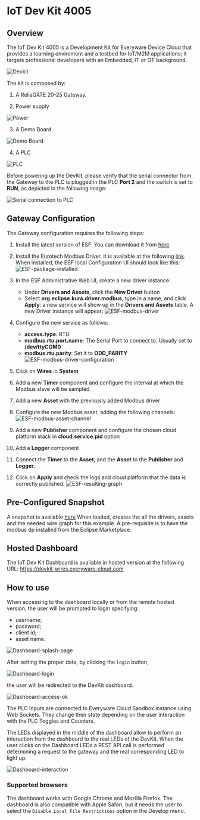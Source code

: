 # IoT Dev Kit 4005
## Overview

The IoT Dev Kit 4005 is a Development Kit for Everyware Device Cloud that provides a learning enviroment and a testbed for IoT/M2M applications; 
it targets professional developers with an Embedded, IT or OT background. 

![Devkit](readme-images/first.jpg)

The kit is composed by: 

1. A ReliaGATE 20-25 Gateway.

2. Power supply

![Power](readme-images/second.jpg)

3. A Demo Board

![Demo Board](readme-images/third.jpg)

4. A PLC

![PLC](readme-images/fourth.jpg)

Before powering up the DevKit, please verify that the serial connector from the Gateway to the PLC is plugged in the PLC **Port 2** and the switch is set to **RUN**, as depicted in the following image:

![Serial connection to PLC](readme-images/PLC_serial_conn.jpg)

## Gateway Configuration
The Gateway configuration requires the following steps:
1. Install the latest version of ESF. You can download it from [here](http://www.eurotech.com/download/en/pb.aspx?pg=ESF)
2. Install the Eurotech Modbus Driver. It is available at the following [link](https://marketplace.eclipse.org/content/esf-modbus-driver). 
When installed, the ESF local Configuration UI should look like this:
![ESF-package-installed](readme-images/ESF-installed-modbus-driver.png)

3. In the ESF Administrative Web UI, create a new driver instance:
    - Under **Drivers and Assets**, click the **New Driver** button
    - Select **org.eclipse.kura.driver.modbus**, type in a name, and click **Apply**: a new service will show up in the **Drivers and Assets** table.
   A new Driver instance will appear:
   ![ESF-modbus-driver](readme-images/ESF-driver-instance.png)
4. Configure the new service as follows:
    - **access.type**: RTU
    - **modbus.rtu.port.name**: The Serial Port to connect to. Usually set to **/dev/ttyCOM0**
    - **modbus.rtu.parity**: Set it to **ODD_PARITY**
    ![ESF-modbus-driver-configuration](readme-images/ESF-driver-instance-config.png)
5. Click on **Wires** in **System**
6. Add a new **Timer** component and configure the interval at which the Modbus slave will be sampled
7. Add a new **Asset** with the previously added Modbus driver
8. Configure the new Modbus asset, adding the following channels:
   ![ESF-modbus-asset-channel](readme-images/PLC_Modbus_channels.png)
9. Add a new **Publisher** component and configure the chosen cloud platform stack in **cloud.service.pid** option
10. Add a **Logger** component
11. Connect the **Timer** to the **Asset**, and the **Asset** to the **Publisher** and **Logger**.
12. Click on **Apply** and check the logs and cloud platform that the data is correctly published.
    ![ESF-resulting-graph](readme-images/ModbusWires.png)

## Pre-Configured Snapshot
A snapshot is available [here](Snapshots/devkitSnapshot.xml) 
When loaded, creates the all the drivers, assets and the needed wire graph for this example.
A pre-requisite is to have the modbus dp installed from the Eclipse Marketplace.

## Hosted Dashboard
The IoT Dev Kit Dashboard is available in hosted version at the following URL: https://devkit-wires.everyware-cloud.com

## How to use
When accessing to the dashboard locally or from the remote hosted version, the user will be prompted to login specifying:

- username;
- password;
- client id;
- asset name.

![Dashboard-splash-page](readme-images/Dashboard-splash.png)

After setting the proper data, by clicking the `login` button, 

![Dashboard-login](readme-images/Dashboard-login.png)

the user will be redirected to the DevKit dashboard.

![Dashboard-access-ok](readme-images/Dashboard-access.png)

The PLC Inputs are connected to Everyware Cloud Sandbox instance using Web Sockets. They change their state depending on the user interaction with the 
PLC Toggles and Counters.

The LEDs displayed in the middle of the dashboard allow to perform an interaction from the dashboard to the real LEDs of the DevKit.
When the user clicks on the Dashboard LEDs a REST API call is performed determining a request to the gateway and the real corresponding LED to light up.

![Dashboard-interaction](readme-images/Dashboard-interaction.png)


### Supported browsers
The dashboard works with Google Chrome and Mozilla Firefox.
The dashboard is also compatible with Apple Safari, but it needs the user to select the `Disable Local File Restrictions` option in the Develop menu.